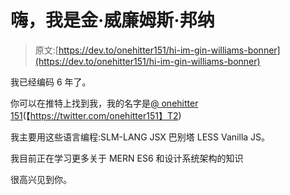# 嗨，我是金·威廉姆斯·邦纳

> 原文:[https://dev.to/onehitter151/hi-im-gin-williams-bonner](https://dev.to/onehitter151/hi-im-gin-williams-bonner)

我已经编码 6 年了。

你可以在推特上找到我，我的名字是[@ onehitter 151](https://dev.to/onehitter151)(【https://twitter.com/onehitter151】T2)

我主要用这些语言编程:SLM-LANG JSX 巴别塔 LESS Vanilla JS。

我目前正在学习更多关于 MERN ES6 和设计系统架构的知识

很高兴见到你。